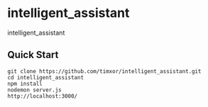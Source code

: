 # intelligent_assistant

intelligent_assistant

## Quick Start

```
git clone https://github.com/timxor/intelligent_assistant.git
cd intelligent_assistant
npm install
nodemon server.js
http://localhost:3000/
```



